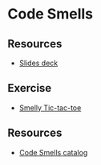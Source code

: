 # Code Smells

## Resources

* [Slides deck](Code%20Smells.pdf)

## Exercise

* [Smelly Tic-tac-toe](https://github.com/AgileTechPraxis/CodeSmells)

## Resources

* [Code Smells catalog](https://refactoring.guru/refactoring/smells)
